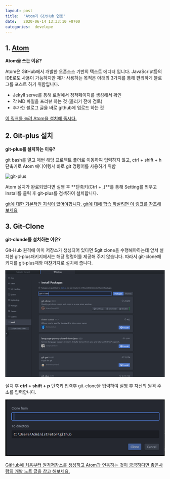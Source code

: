 ```yaml
---
layout: post
title:  "Atom과 GitHub 연동"
date:   2020-06-14 13:33:10 +0700
categories:  develope
---
```


## 1. [Atom](https://atom.io/)

**Atom을 쓰는 이유?**

Atom은 GitHub에서 개발한 오픈소스 기반의 텍스트 에디터 입니다. JavaScript등의 IDE로도 사용이 가능하지만 제가 사용하는 목적은 아래의 3가지를 통해 편리하게 블로그를 포스트 하기 위함입니다.

* Jekyll serve를 통해 로컬에서 정적페이지를 생성해서 확인
* 각 MD 파일을 프리뷰 하는 것 (올리기 전에 검토)
* 추가한 블로그 글을 바로 github에 업로드 하는 것


[이 링크를 눌려 Atom을 설치해 줍시다.](https://atom.io/)

## 2. Git-plus 설치

**git-plus를 설치하는 이유?**

git bash를 열고 매번 해당 프로젝트 폴더로 이동하여 입력하지 않고, ctrl + shift + h 단축키로 Atom 에디어텡서 바로 git 명령어를 사용하기 위함

![git-plus](/static/img/avatar.jpg)

Atom 설치가 완료되었다면 실행 후 **단축키(Ctrl + ,)**를 통해 Setting를 띄우고 Install를 클릭 후 git-plus를 검색하여 설치합니다.


[git에 대한 기본적인 지식이 있어야합니다. git에 대해 학습 하실려면 이 링크를 참조해보세요](https://rogerdudler.github.io/git-guide/index.ko.html)

## 3. Git-Clone

**git-clonde를 설치하는 이유?**

Git-Hub 원격에 이미 저장소가 생성되어 있다면 $git clone을 수행해야하는데 앞서 설치한 git-plus패키지에서는 해당 명령어를 제공해 주지 않습니다.
따라서 git-clone패키지를 git-plus때와 마찬가지로 설치해 줍니다.

![screenshot](/static/img/_posts/gitcloneInstall.PNG)

설치 후 **ctrl + shift + p** 단축키 입력후 git-clone을 입력하여 실행 후 자신의 원격 주소를 입력합니다.

![screenshot](/static/img/_posts/gitcloneget.PNG)


[GitHub에 처음부터 원격저장소를 생성하고 Atom과 연동하는 것이  궁금하다면 좋은사람의 개발 노트 글을 참고 해보세요.](https://niceman.tistory.com/105)
